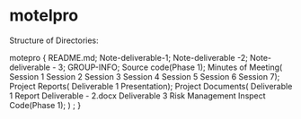 # motelpro

Structure of Directories:

motepro
{
      README.md;
      Note-deliverable-1;
      Note-deliverable -2;
      Note-deliverable - 3;
      GROUP-INFO;
      Source code(Phase 1);
      Minutes of Meeting(
                        Session 1
                        Session 2 
			Session 3
			Session 4
			Session 5
			Session 6
			Session 7);
      Project Reports(
                     Deliverable 1 Presentation);
      Project Documents( 
                     Deliverable 1 Report
		     Deliverable - 2.docx
		     Deliverable 3
		     Risk Management
		     Inspect Code(Phase 1);
                     ) ;
			   }
     
      
     
     
